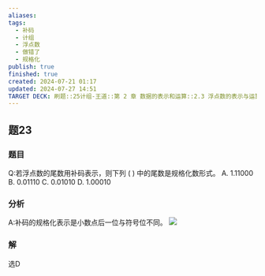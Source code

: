```yaml
---
aliases: 
tags:
  - 补码
  - 计组
  - 浮点数
  - 做错了
  - 规格化
publish: true
finished: true
created: 2024-07-21 01:17
updated: 2024-07-27 14:51
TARGET DECK: 刷题::25计组-王道::第 2 章 数据的表示和运算::2.3 浮点数的表示与运算::题23
---
```


## 题23
### 题目
Q:若浮点数的尾数用补码表示，则下列 ( ) 中的尾数是规格化数形式。
A. 1.11000 B. 0.01110 C. 0.01010 D. 1.00010
### 分析
A:补码的规格化表示是小数点后一位与符号位不同。
![](https://img.hwenyi.live/202407271451500.webp)
### 解
选D
<!--ID: 1722065613383-->
